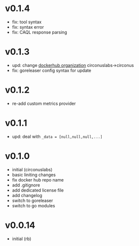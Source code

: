 # v0.1.4

* fix: tool syntax
* fix: syntax error
* fix: CAQL response parsing

# v0.1.3

* upd: change [dockerhub organization](https://hub.docker.com/repository/docker/circonus/custom-metrics-circonus-adapter) circonuslabs->circonus
* fix: goreleaser config syntax for update

# v0.1.2

* re-add custom metrics provider

# v0.1.1

* upd: deal with `_data = [null,null,null,...]`

# v0.1.0

* initial (circonuslabs)
* basic liniting changes
* fix docker hub repo name
* add .gitignore
* add dedicated license file
* add changelog
* switch to goreleaser
* switch to go modules

# v0.0.14

* initial (rb)
